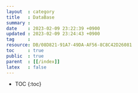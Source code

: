 ```yaml
---
layout  : category
title   : DataBase
summary : 
date    : 2023-02-09 23:22:39 +0900
updated : 2023-02-09 23:24:43 +0900
tag     : 
resource: DB/08D821-91A7-49DA-AF56-8C8C42D26081
toc     : true
public  : true
parent  : [[/index]]
latex   : false
---
```

* TOC
{:toc}

# 
